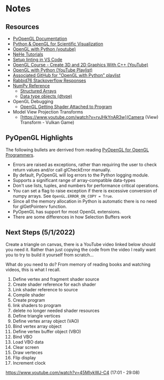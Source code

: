 # Notes

## Resources

- [PyOpenGL Documentation](http://pyopengl.sourceforge.net/documentation/)
- [Python & OpenGL for Scientific Visualization](https://www.labri.fr/perso/nrougier/python-opengl/)
- [OpenGL with Python (youtube)](https://www.youtube.com/playlist?list=PLn3eTxaOtL2PDnEVNwOgZFm5xYPr4dUoR)
- [NeHe Tutorials](https://nehe.gamedev.net/)
- [Setup linting in VS Code](https://code.visualstudio.com/docs/python/linting)
- [OpenGL Course - Create 3D and 2D Graphics With C++ (YouTube)](https://www.youtube.com/watch?v=45MIykWJ-C4)
- [OpenGL with Python (YouTube Playlist)](https://www.youtube.com/playlist?list=PLn3eTxaOtL2PDnEVNwOgZFm5xYPr4dUoR)
- [Associated GitHub for "OpenGL with Python" playlist](https://github.com/amengede/getIntoGameDev)
- [Rabbid76 Stackoverflow Responses](https://stackoverflow.com/users/5577765/rabbid76)
- [NumPy Reference](https://numpy.org/devdocs/reference/index.html)
  - [Structured Arrays](https://numpy.org/doc/stable/user/basics.rec.html)
  - [Data type objects (dtype)](https://numpy.org/devdocs/reference/arrays.dtypes.html#arrays-dtypes-constructing)
- OpenGL Debugging
  - [OpenGL Getting Shader Attached to Program](https://stackoverflow.com/questions/15537415/opengl-getting-shader-attached-to-program)
- Model View Projection Transforms
  - [https://www.youtube.com/watch?v=rvJHkYnAR3w](Camera (View) Transform - Vulkan Game)


## PyOpenGL Highlights

The following bullets are derrived from reading [PyOpenGL for OpenGL Programmers](http://pyopengl.sourceforge.net/documentation/opengl_diffs.html).

- Errors are raised as exceptions, rather than requiring the user to check return values and/or call glCheckError manually.
- By default, PyOpenGL will log errors to the Python logging module. 
- Supports a significant range of array-compatible data-types
- Don't use lists, tuples, and numbers for performance critical operations.
- You can set a flag to raise exception if there is excessive conversion of numpy arrays. See `OpenGL.ERROR_ON_COPY = True`. 
- Since all the memory allocation in Python is automatic there is no need for glGetPointerv function.
- PyOpenGL has support for most OpenGL extensions.
- There are some differences in how Selection Buffers work

## Next Steps (5/1/2022)
Create a triangle on canvas, there is a YouTube video linked below should you need it. Rather than just copying the code from the video I really want you to try to build it yourself from scratch...

What do you need to do? From memory of reading books and watching videos, this is what I recall.

1. Define vertex and fragment shader source
2. Create shader reference for each shader
3. Link shader reference to source
4. Compile shader
5. Create program
6. link shaders to program
7. delete no longer needed shader resources
8. Define triangle vertices
9. Define vertex array object (VAO)
10. Bind vertex array object
11. Define vertex buffer object (VBO)
12. Bind VBO
13. Load VBO data
14. Clear screen
15. Draw verteces
16. Flip display
17. Increment clock


https://www.youtube.com/watch?v=45MIykWJ-C4 (17:01 - 29:08)
